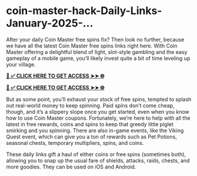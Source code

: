 # coin-master-hack-Daily-Links-January-2025-...
After your daily Coin Master free spins fix? Then look no further, because we have all the latest Coin Master free spins links right here. With Coin Master offering a delightful blend of light, slot-style gambling and the easy gameplay of a mobile game, you’ll likely invest quite a bit of time leveling up your village.


**[📌 ✅ CLICK HERE TO GET ACCESS ➤➤ 🌐](https://newmegadeals.xyz/COIN-MASTER/)**



**[📌 ✅ CLICK HERE TO GET ACCESS ➤➤ 🌐](https://newmegadeals.xyz/COIN-MASTER/)**



But as some point, you’ll exhaust your stock of free spins, tempted to splash out real-world money to keep spinning. Paid spins don’t come cheap, though, and it’s a slippery slope once you get started, even when you know how to use Coin Master coupons. Fortunately, we’re here to help with all the latest in free rewards, coins and spins to keep that greedy little piglet smirking and you spinning. There are also in-game events, like the Viking Quest event, which can give you a ton of rewards such as Pet Potions, seasonal chests, temporary multipliers, spins, and coins.

These daily links gift a haul of either coins or free spins (sometimes both), allowing you to snap up the usual fare of shields, attacks, raids, chests, and more goodies. They can be used on iOS and Android.
